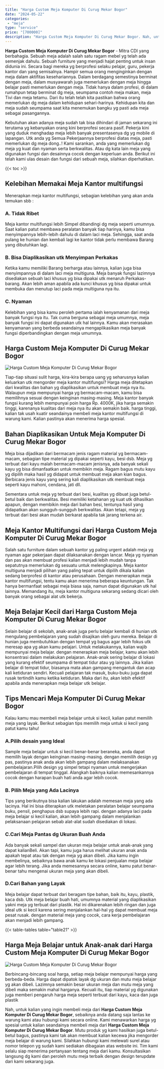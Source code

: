 ```yaml
---
title: "Harga Custom Meja Komputer Di Curug Mekar Bogor"
date: "2024-05-22"
categories:
 - "meja"
type: "service"
price: "[700000]"
description: "Harga Custom Meja Komputer Di Curug Mekar Bogor. Nah, untuk kalian yang ingin membeli meja dari **Harga Custom Meja Komputer Di Curug Mekar Bogor**, sebaikny..."
---
```


**Harga Custom Meja Komputer Di Curug Mekar Bogor** - Mitra CDI yang berbahagia. Sebuah meja adalah salah satu ragam mebel yg telah ada semenjak dahulu. Sebuah furniture yang menjadi hajat penting untuk insan didunia ini. Secara bagi mereka yg berprofesi selaku pelajar, guru, pekerja kantor dan yang semisalnya. Hampir semua orang menginginkan dengan meja dalam aktifitas kesehariannya. Dalam berdagang semestinya berminat dengan meja, dalam musyawarah juga memerlukan dengan meja hingga belajar pasti memerlukan dengan meja. Tidak hanya dalam profesi, di dalam rumahpun tetap berminat dg meja, seumpama contoh meja makan, meja Tivi dan meja tetamu. Dari itu telah telah kita pastikan bahwa orang memerlukan dg meja dalam kehidupan sehari-harinya. Kehidupan kita dan meja sudah seumpama saat kita menemukan bangku yg pasti ada meja sebagai pasangannya.

Kebutuhan akan adanya meja sudah tak bisa dihindari di jaman sekarang ini terutama yg kebanyakan orang kini berprofesi secara pasif. Pekerja kini yang duduk menghadap meja lebih banyak presentasenya dg yg mobile di lapangan. Utk anda yg Semua Pekerjaannya berprofesi diatas meja, pasti memerlukan dg meja dong..! Kami sarankan, anda yang memerlukan dg meja yg kuat dan nyaman serta berkwalitas. Atau dg kata lain meja yang digunakan fungsi dan desainnya cocok dengan keperluan anda. Berikut ini telah kami ulas desain dan fungsi dari sebuah meja, silahkan diperhatikan.

{{< toc >}}

## Kelebihan Memakai Meja Kantor multifungsi

Menerapkan meja kantor multifungsi, sebagian kelebihan yang akan anda temukan sbb :

### A. Tidak Ribet

Meja kantor multifungsi lebih Simpel dibandingi dg meja seperti umumnya. Saat kalian patut membawa peralatan banyak tiap harinya, kamu bisa menyimpannya lebih-lebih dahulu di dalam laci meja. Sehingga, saat anda pulang ke hunian dan kembali lagi ke kantor tidak perlu membawa Barang yang dibutuhkan lagi.

### B. Bisa Diaplikasikan utk Menyimpan Perkakas

Ketika kamu memiliki Barang berharga atau lainnya, kalian juga bisa menyimpannya di dalam laci meja multiguna. Meja banyak fungsi lazimnya disediakan sebuah laci khusus yg bisa dipakai utk menaruh Perkakas-barang. Akan lebih aman apabila ada kunci khusus yg bisa dipakai untuk membuka dan menutup laci pada meja multiguna nya itu.

### C. Nyaman

Kelebihan yang bisa kamu peroleh pertama ialah kenyamanan dari meja banyak fungsi nya itu. Tak cuma berguna sebagai meja umumnya, meja banyak fungsi ini dapat digunakan utk hal lainnya. Kamu akan merasakan kenyamanan yang berbeda seandainya mengaplikasikan meja banyak fungsi diperbandingkan dengan meja umumnya.

## Harga Custom Meja Komputer Di Curug Mekar Bogor

![Harga Custom Meja Komputer Di Curug Mekar Bogor](/images/meja/meja-dewasa-018.jpg)

Tiap-tiap situasi sulit harga, kira-kira berapa uang yg seharusnya kalian keluarkan utk mengorder meja kantor multifungsi? Harga meja ditetapkan dari kwalitas dan bahan yg diaplikasikan untuk membuat meja nya itu. Walaupun meja mempunyai harga yg bermacam-macam, kamu bisa memilihnya sesuai dengan keinginan masing-masing. Meja kantor banyak fungsi kurang lebih mempunyai poin harga Rp. 4000K, jika harga semakin tinggi, karenanya kualitas dari meja nya itu akan semakin baik. harga tinggi, kalian tak usah kuatir seandainya membeli meja kantor multifungsi di warung kami. Kalian pastinya akan menerima harga spesial.

## Bahan Diaplikasikan Untuk Meja Komputer Di Curug Mekar Bogor

Meja bisa dijadikan dari bermacam jenis ragam material yg bermacam-macam, sebagian tipe material yg dipakai seperti kayu, besi dsb. Meja yg terbuat dari kayu malah bermacam-macam jenisnya, ada banyak sekali kayu yg bisa dimanfaatkan untuk membikin meja. Ragam bagus mutu kayu yg dipilih maka hasil yg didapat untuk membuat meja akan kian bagus. Berbicara jenis kayu yang sering kali diaplikasikan utk membuat meja seperti kayu mahoni, cendana, jati dll.

Sementara untuk meja yg terbuat dari besi, kualitas yg dibuat juga betul-betul baik dan berkwalitas. Besi memiliki ketahanan yg kuat utk dihasilkan apapun, dengan membikin meja dari bahan besi, tentunya hasil yang didapatkan akan sungguh-sungguh berkwalitas. Akan tetapi, meja yg terbuat dari besi akan mudah berkarat apabila tak jarang terkena air.

## Meja Kantor Multifungsi dari Harga Custom Meja Komputer Di Curug Mekar Bogor

Salah satu furniture dalam sebuah kantor yg paling urgent adalah meja yg nyaman agar pekerjaan dapat dilaksanakan dengan lancar. Meja yg nyaman dan pas akan membuat profesi kalian menjadi lebih mudah tanpa sepatutnya memerlukan dg sesuatu untuk melengkapinya. Meja kantor multiguna menjadi pilihan yang paling tepat untuk dipilih dikala kalian sedang berprofesi di kantor atau perusahaan. Dengan menerapkan meja kantor multifungsi, tentu kamu akan menerima beberapa keuntungan. Tak hanya bermanfaat sebagai meja biasa saja, namun dapat digunakan utk hal lainnya. Memandang itu, meja kantor multiguna sekarang sedang dicari oleh banyak orang sebagai alat utk bekerja.

## Meja Belajar Kecil dari Harga Custom Meja Komputer Di Curug Mekar Bogor

Selain belajar di sekolah, anak-anak juga perlu belajar kembali di hunian utk mengulang pembelajaran yang sudah disajikan oleh guru mereka. Belajar di hunian juga membutuhkan dengan tempat yg bagus agar lebih fokus utk meresap apa yg akan kamu pelajari. Untuk melakukannya, kalian wajib mempunyai meja belajar. dengan menerapkan meja belajar, kamu akan lebih konsentrasi dalam melakukan pelajaran. Anak-anak sering belajar di lokasi yang kurang efektif seumpama di tempat tidur atau yg lainnya. Jika kalian belajar di tempat tidur, biasanya mata akan gampang mengantuk dan acap kali ketiduran sendiri. Kecuali pelajaran tak masuk, buku-buku juga dapat rusak tertindih kamu ketika ketiduran. Maka dari itu, akan lebih efektif apabila anda menerapkan meja belajar utk belajar.

## Tips Mencari Meja Komputer Di Curug Mekar Bogor

Kalau kamu mau membeli meja belajar untuk si kecil, kalian patut memilih meja yang layak. Berikut sebagian tips memilih meja untuk si kecil yang patut kamu tahu!

### A.Pilih desain yang Ideal

Sample meja belajar untuk si kecil benar-benar beraneka, anda dapat memilih layak dengan keinginan masing-masing. dengan memilih design yg pas, pastinya anak anda akan lebih gampang dalam melaksanakan pembelajaran.Pilih design yg simpel tetapi nyaman untuk mengerjakan pembelajaran di tempat tinggal. Alangkah baiknya kalian memesankannya cocok dengan harapan buah hati anda agar lebih cocok.

### B. Pilih Meja yang Ada Lacinya

Tips yang berikutnya bisa kalian lakukan adalah memesan meja yang ada lacinya. Hal ini bisa diterapkan utk meletakan peralatan belajar seumpama buku, pensil, penghapus dsb supaya lebih rapi. dengan adanya laci pada meja belajar si kecil kalian, akan lebih gampang dalam menjalankan pelaksanaan pelajaran sebab alat-alat sudah disediakan di lokasi.

### C.Cari Meja Pantas dg Ukuran Buah Anda

Ada banyak sekali sampel dan ukuran meja belajar untuk anak-anak yang dapat kalianBeli. Akan tapi, kamu juga harus melihat ukuran anak anda apakah tepat atau tak dengan meja yg akan dibeli. Jika kamu ingin membelinya, sebaiknya bawa anak kamu ke lokasi penjualan meja belajar agar lebih terang. Jika anda memesannya secara online, kamu patut benar-benar tahu mengenai ukuran meja yang akan dibeli.

### D.Cari Bahan yang Layak

Meja belajar dapat terbuat dari beragam tipe bahan, baik itu, kayu, plastik, kaca dsb. Utk meja belajar buah hati, umumnya material yang diaplikasikan yakni meja yg terbuat dari plastik. Hal ini dikarenakan lebih ringan dan juga ideal utk si kecil karena sering menjalankan hal-hal yg dapat membuat meja pesat rusak. dengan material meja yang cocok, cara kerja pembelajaran akan menjadi lebih gampang.

{{< table-tables table="table21" >}}

## Harga Meja Belajar untuk Anak-anak dari Harga Custom Meja Komputer Di Curug Mekar Bogor

![Harga Custom Meja Komputer Di Curug Mekar Bogor](/images/meja/meja-anak-006.jpg)

Berbincang-bincang soal harga, setiap meja belajar mempunyai harga yang berbeda-beda. Harga dapat dipatok layak dg ukuran dan mutu meja belajar yg akan dibeli. Lazimnya semakin besar ukuran meja dan mutu meja yang dibeli maka semakin mahal harganya. Kecuali itu, tiap material yg digunakan juga memberi pengaruh harga meja seperti terbuat dari kayu, kaca dan juga plastik

Nah, untuk kalian yang ingin membeli meja dari **Harga Custom Meja Komputer Di Curug Mekar Bogor**, sebaiknya anda datang saja lantas ke warung kami atau hubungi kami secara online. Kami menawarkan harga yg spesial untuk kalian seandainya membeli meja dari **Harga Custom Meja Komputer Di Curug Mekar Bogor**. Mutu produk yg kami hasilkan juga betul-betul bagus, pastinya kami tak akan membuat kalian kecewa jika mengorder meja belajar di warung kami. Silahkan hubungi kami melewati surel atau nomor telepon yg sudah kami sediakan dibagaian atas website ini. Tim kami selalu siap menerima pertanyaan tentang meja dari kamu. Konsultasikan langsung dg kami dan peroleh mutu meja terbaik dengan design terupdate dari kami sekarang juga.
